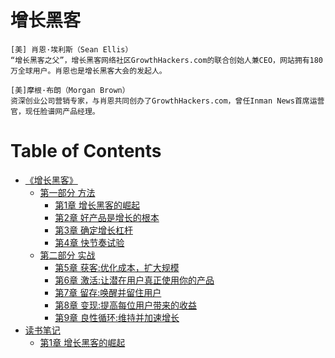 # 增长黑客

```text
[美] 肖恩·埃利斯（Sean Ellis）
“增长黑客之父”，增长黑客网络社区GrowthHackers.com的联合创始人兼CEO，网站拥有180万全球用户。肖恩也是增长黑客大会的发起人。

[美]摩根·布朗（Morgan Brown）
资深创业公司营销专家，与肖恩共同创办了GrowthHackers.com，曾任Inman News首席运营官，现任脸谱网产品经理。
```

Table of Contents
=================

   * [《增长黑客》](#增长黑客)
      * [第一部分 方法](#第一部分-方法)
         * [<a href="">第1章 增长黑客的崛起</a>](#第1章-增长黑客的崛起)
         * [<a href="">第2章 好产品是增长的根本</a>](#第2章-好产品是增长的根本)
         * [<a href="">第3章 确定增长杠杆</a>](#第3章-确定增长杠杆)
         * [<a href="">第4章 快节奏试验</a>](#第4章-快节奏试验)
      * [第二部分 实战](#第二部分-实战)
         * [<a href="">第5章 获客:优化成本，扩大规模</a>](#第5章-获客优化成本扩大规模)
         * [<a href="">第6章 激活:让潜在用户真正使用你的产品</a>](#第6章-激活让潜在用户真正使用你的产品)
         * [<a href="">第7章 留存:唤醒并留住用户</a>](#第7章-留存唤醒并留住用户)
         * [<a href="">第8章 变现:提高每位用户带来的收益</a>](#第8章-变现提高每位用户带来的收益)
         * [<a href="">第9章 良性循环:维持并加速增长</a>](#第9章-良性循环维持并加速增长)
   * [读书笔记](#读书笔记)
      * [<a href="notes/01.md">第1章 增长黑客的崛起</a>](#第1章-增长黑客的崛起-1)

